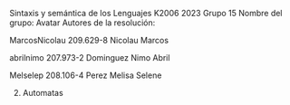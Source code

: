 Sintaxis y semántica de los Lenguajes
K2006
2023
Grupo 15
Nombre del grupo: Avatar
Autores de la resolución:

MarcosNicolau
209.629-8
Nicolau
Marcos

abrilnimo
207.973-2
Dominguez Nimo
Abril

Melselep
208.106-4
Perez
Melisa Selene

02. Automatas
